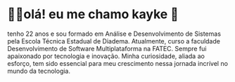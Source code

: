 
<h1>👨‍💻olá! eu me chamo kayke 👋 </h1>

<p onClick="alert('teste')">tenho 22 anos e sou formado em Análise e Desenvolvimento de Sistemas pela Escola Técnica Estadual de Diadema. Atualmente, curso a faculdade Desenvolvimento de Software Multiplataforma na FATEC.
Sempre fui apaixonado por tecnologia e inovação. Minha curiosidade, aliada ao esforço, tem sido essencial para meu crescimento nessa jornada incrível no mundo da tecnologia.</p>

